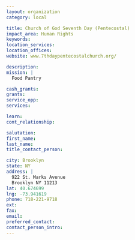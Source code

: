 ```yaml
---
layout: organization
category: local

title: Church of God Seventh Day (Pentecostal)
impact_area: Human Rights
keywords: 
location_services: 
location_offices: 
website: www.7thdaypentecostalchurch.org/‎

description: 
mission: |
  Food Pantry

cash_grants: 
grants: 
service_opp: 
services: 

learn: 
cont_relationship: 

salutation: 
first_name: 
last_name: 
title_contact_person: 

city: Brooklyn
state: NY
address: |
  922 St. Marks Avenue  
  Brooklyn NY 11213
lat: 40.674699
lng: -73.941619
phone: 718-221-9718
ext: 
fax: 
email: 
preferred_contact: 
contact_person_intro: 
---
```

